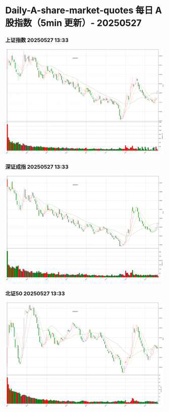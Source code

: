 
# Daily-A-share-market-quotes 每日 A 股指数（5min 更新）- 20250527

### 上证指数 20250527 13:33
![](./fig/2025/5/20250527-sh000001.png)

### 深证成指 20250527 13:33
![](./fig/2025/5/20250527-sz399001.png)

### 北证50 20250527 13:33
![](./fig/2025/5/20250527-bj899050.png)
